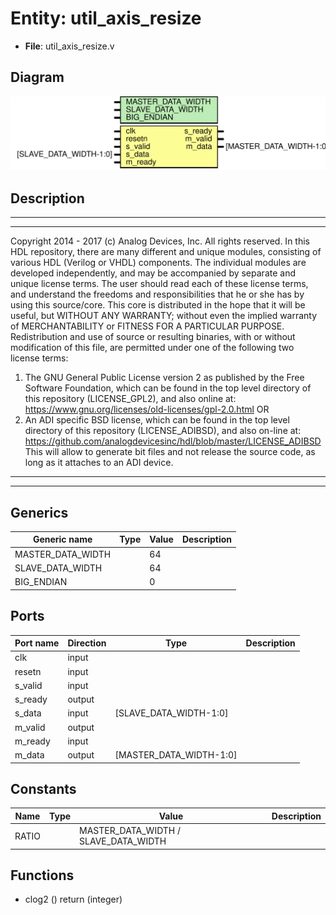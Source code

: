 # Entity: util_axis_resize

- **File**: util_axis_resize.v
## Diagram

![Diagram](util_axis_resize.svg "Diagram")
## Description

***************************************************************************
 ***************************************************************************
 Copyright 2014 - 2017 (c) Analog Devices, Inc. All rights reserved.
 In this HDL repository, there are many different and unique modules, consisting
 of various HDL (Verilog or VHDL) components. The individual modules are
 developed independently, and may be accompanied by separate and unique license
 terms.
 The user should read each of these license terms, and understand the
 freedoms and responsibilities that he or she has by using this source/core.
 This core is distributed in the hope that it will be useful, but WITHOUT ANY
 WARRANTY; without even the implied warranty of MERCHANTABILITY or FITNESS FOR
 A PARTICULAR PURPOSE.
 Redistribution and use of source or resulting binaries, with or without modification
 of this file, are permitted under one of the following two license terms:
   1. The GNU General Public License version 2 as published by the
      Free Software Foundation, which can be found in the top level directory
      of this repository (LICENSE_GPL2), and also online at:
      <https://www.gnu.org/licenses/old-licenses/gpl-2.0.html>
 OR
   2. An ADI specific BSD license, which can be found in the top level directory
      of this repository (LICENSE_ADIBSD), and also on-line at:
      https://github.com/analogdevicesinc/hdl/blob/master/LICENSE_ADIBSD
      This will allow to generate bit files and not release the source code,
      as long as it attaches to an ADI device.
 ***************************************************************************
 ***************************************************************************
 
## Generics

| Generic name      | Type | Value | Description |
| ----------------- | ---- | ----- | ----------- |
| MASTER_DATA_WIDTH |      | 64    |             |
| SLAVE_DATA_WIDTH  |      | 64    |             |
| BIG_ENDIAN        |      | 0     |             |
## Ports

| Port name | Direction | Type                    | Description |
| --------- | --------- | ----------------------- | ----------- |
| clk       | input     |                         |             |
| resetn    | input     |                         |             |
| s_valid   | input     |                         |             |
| s_ready   | output    |                         |             |
| s_data    | input     | [SLAVE_DATA_WIDTH-1:0]  |             |
| m_valid   | output    |                         |             |
| m_ready   | input     |                         |             |
| m_data    | output    | [MASTER_DATA_WIDTH-1:0] |             |
## Constants

| Name  | Type | Value                                | Description |
| ----- | ---- | ------------------------------------ | ----------- |
| RATIO |      | MASTER_DATA_WIDTH / SLAVE_DATA_WIDTH |             |
## Functions
- clog2 <font id="function_arguments">()</font> <font id="function_return">return (integer)</font>
